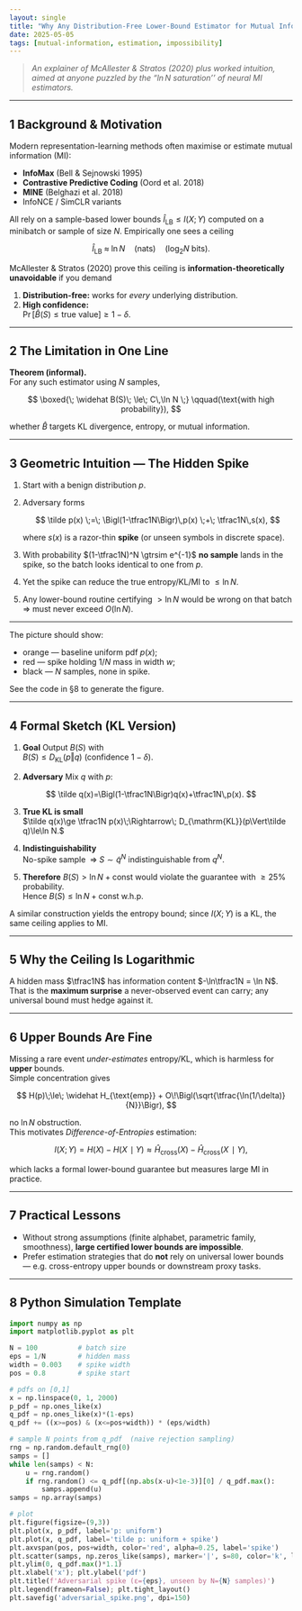 ```yaml
---
layout: single
title: "Why Any Distribution-Free Lower-Bound Estimator for Mutual Information Can’t Beat ln N"
date: 2025-05-05
tags: [mutual-information, estimation, impossibility]
---
```


> *An explainer of McAllester & Stratos (2020) plus worked intuition,
> aimed at anyone puzzled by the “$\ln N$ saturation’’ of neural MI estimators.*

---

## 1  Background & Motivation

Modern representation-learning methods often maximise or estimate
mutual information (MI):

* **InfoMax** (Bell & Sejnowski 1995)  
* **Contrastive Predictive Coding** (Oord et al. 2018)  
* **MINE** (Belghazi et al. 2018)  
* InfoNCE / SimCLR variants  

All rely on a sample-based lower bounds $\widehat I_{\mathrm{LB}} \le I(X;Y)$
computed on a minibatch or sample of size $N$.
Empirically one sees a ceiling

$$
\widehat I_{\mathrm{LB}} \;\approx\; \ln N
\quad\text{(nats)}
\quad\bigl(\log_2 N \text{ bits}\bigr).
$$

McAllester & Stratos (2020) prove this ceiling is
**information-theoretically unavoidable** if you demand

1. **Distribution-free:** works for *every* underlying distribution.  
2. **High confidence:**  
   $\Pr\bigl[\widehat B(S) \le \text{true value}\bigr] \ge 1-\delta$.

---

## 2  The Limitation in One Line

**Theorem (informal).**  
For any such estimator using $N$ samples,

$$
\boxed{\;
  \widehat B(S)\; \le\; C\,\ln N
\;}
\qquad(\text{with high probability}),
$$

whether $\widehat B$ targets KL divergence, entropy, or mutual information.

---

## 3  Geometric Intuition — The Hidden Spike

1. Start with a benign distribution $p$.  
2. Adversary forms  

   $$
   \tilde p(x) \;=\;
   \Bigl(1-\tfrac1N\Bigr)\,p(x)
   \;+\;
   \tfrac1N\,s(x),
   $$

   where $s(x)$ is a razor-thin **spike** (or unseen symbols in discrete
   space).  
3. With probability $(1-\tfrac1N)^N \gtrsim e^{-1}$ **no sample** lands
   in the spike, so the batch looks identical to one from $p$.  
4. Yet the spike can reduce the true entropy/KL/MI to
   $\le \ln N$.  
5. Any lower-bound routine certifying $>\ln N$ would be wrong on that
   batch $\Rightarrow$ must never exceed $O(\ln N)$.

---


The picture should show:

* orange — baseline uniform pdf $p(x)$;  
* red — spike holding $1/N$ mass in width $w$;  
* black — $N$ samples, none in spike.

See the code in §8 to generate the figure.

---

## 4  Formal Sketch (KL Version)

1. **Goal**  Output $B(S)$ with  
   $B(S) \le D_{\mathrm{KL}}(p\Vert q)$ (confidence $1-\delta$).  

2. **Adversary**  Mix $q$ with $p$:

  $$
   \tilde q(x)=\Bigl(1-\tfrac1N\Bigr)q(x)+\tfrac1N\,p(x).
   $$

3. **True KL is small**  
   $\tilde q(x)\ge \tfrac1N p(x)\;\Rightarrow\;
    D_{\mathrm{KL}}(p\Vert\tilde q)\le\ln N.$

4. **Indistinguishability**  
   No-spike sample $\;\Rightarrow\; S\sim \tilde q^N$
   indistinguishable from $q^N$.

5. **Therefore**  $B(S) > \ln N + \mathrm{const}$ would violate the
   guarantee with $\ge 25\%$ probability.  
   Hence $B(S) \le \ln N + \mathrm{const}$ w.h.p.

A similar construction yields the entropy bound; since
$I(X;Y)$ is a KL, the same ceiling applies to MI.

---

## 5  Why the Ceiling Is Logarithmic

A hidden mass $\tfrac1N$ has information content
$-\ln\tfrac1N = \ln N$.  
That is the **maximum surprise** a never-observed event can carry;
any universal bound must hedge against it.

---

## 6  Upper Bounds Are Fine

Missing a rare event *under-estimates* entropy/KL, which is harmless for
**upper** bounds.  
Simple concentration gives

$$
H(p)\;\le\; \widehat H_{\text{emp}}
          + O\!\Bigl(\sqrt{\tfrac{\ln(1/\delta)}{N}}\Bigr),
$$

no $\ln N$ obstruction.  
This motivates *Difference-of-Entropies* estimation:

$$
I(X;Y) = H(X) - H(X\!\mid Y)
       \approx
       \widehat H_{\text{cross}}(X)
       -\widehat H_{\text{cross}}(X\!\mid Y),
$$

which lacks a formal lower-bound guarantee but measures large MI in
practice.

---

## 7  Practical Lessons

* Without strong assumptions (finite alphabet, parametric family,
  smoothness), **large certified lower bounds are impossible**.  
* Prefer estimation strategies that do **not** rely on universal lower
  bounds — e.g. cross-entropy upper bounds or downstream proxy tasks.  

---

## 8  Python Simulation Template
```python
import numpy as np
import matplotlib.pyplot as plt

N = 100          # batch size
eps = 1/N        # hidden mass
width = 0.003    # spike width
pos = 0.8        # spike start

# pdfs on [0,1]
x = np.linspace(0, 1, 2000)
p_pdf = np.ones_like(x)
q_pdf = np.ones_like(x)*(1-eps)
q_pdf += ((x>=pos) & (x<=pos+width)) * (eps/width)

# sample N points from q_pdf  (naive rejection sampling)
rng = np.random.default_rng(0)
samps = []
while len(samps) < N:
    u = rng.random()
    if rng.random() <= q_pdf[(np.abs(x-u)<1e-3)][0] / q_pdf.max():
        samps.append(u)
samps = np.array(samps)

# plot
plt.figure(figsize=(9,3))
plt.plot(x, p_pdf, label='p: uniform')
plt.plot(x, q_pdf, label='tilde p: uniform + spike')
plt.axvspan(pos, pos+width, color='red', alpha=0.25, label='spike')
plt.scatter(samps, np.zeros_like(samps), marker='|', s=80, color='k', label='samples')
plt.ylim(0, q_pdf.max()*1.1)
plt.xlabel('x'); plt.ylabel('pdf')
plt.title(f'Adversarial spike (ε={eps}, unseen by N={N} samples)')
plt.legend(frameon=False); plt.tight_layout()
plt.savefig('adversarial_spike.png', dpi=150)
```
